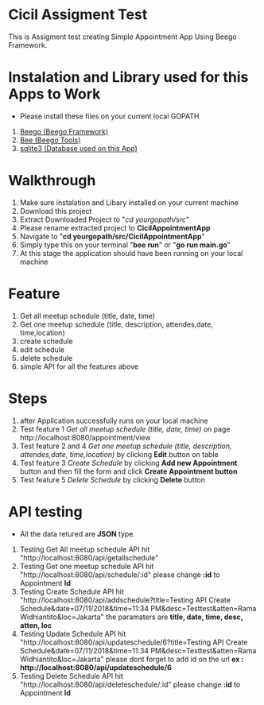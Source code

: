 # Cicil Assigment Test
This is Assigment test creating Simple Appointment App Using Beego Framework.

# Instalation and Library used for this Apps to Work
- Please install these files on your current local GOPATH
1. [Beego (Beego Framework)](https://github.com/astaxie/beego)
2. [Bee (Beego Tools)](https://github.com/beego/bee)
3. [sqlite3 (Database used on this App)](https://github.com/mattn/go-sqlite3)

# Walkthrough
1. Make sure instalation and Libary installed on your current machine
2. Download this project
3. Extract Downloaded Project to "*cd yourgopath/src*"
4. Please rename extracted project to **CicilAppointmentApp**
4. Navigate to "**cd yourgopath/src/CicilAppointmentApp**"
5. Simply type this on your terminal "**bee run**" or "**go run main.go**"
6. At this stage the application should have been running on your local machine

# Feature
1. Get all meetup schedule (title, date, time) 
2. Get one meetup schedule (title, description, attendes,date, time,location)
3. create schedule
4. edit schedule
5. delete schedule
6. simple API for all the features above

# Steps
1. after Application successfully runs on your local machine
2. Test feature 1 *Get all meetup schedule (title, date, time)* on page http://localhost:8080/appointment/view
3. Test feature 2 and 4 *Get one meetup schedule (title, description, attendes,date, time,location)* by clicking **Edit** button on table
4. Test feature 3 *Create Schedule* by clicking **Add new Appointment** button and then fill the form and click **Create Appointment button**
5. Test feature 5 *Delete Schedule* by clicking **Delete** button

# API testing
- All the data retured are **JSON** type.
1. Testing Get All meetup schedule API hit "http://localhost:8080/api/getallschedule"
2. Testing Get one meetup schedule API hit "http://localhost:8080/api/schedule/:id" please change **:id** to Appointment **Id**
3. Testing Create Schedule API hit "http://localhost:8080/api/addschedule?title=Testing API Create Schedule&date=07/11/2018&time=11:34 PM&desc=Testtest&atten=Rama Widhiantito&loc=Jakarta" the paramaters are **title, date, time, desc, atten, loc**
4. Testing Update Schedule API hit "http://localhost:8080/api/updateschedule/6?title=Testing API Create Schedule&date=07/11/2018&time=11:34 PM&desc=Testtest&atten=Rama Widhiantito&loc=Jakarta" please dont forget to add id on the url **ex : http://localhost:8080/api/updateschedule/6**
5. Testing Delete Schedule API hit "http://localhost:8080/api/deleteschedule/:id" please change **:id** to Appointment **Id**

